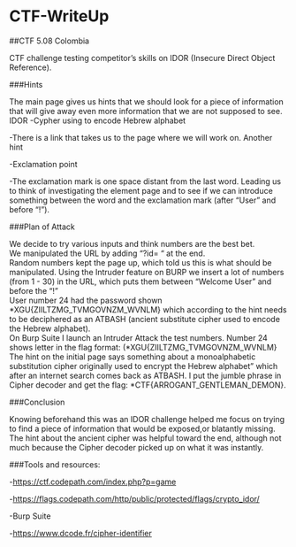 # CTF-WriteUp

##CTF  5.08 Colombia 

CTF challenge testing competitor’s skills on IDOR (Insecure Direct Object Reference). 

###Hints

The main page gives us hints that we should look for a piece of information that will give away even more information that we are not supposed to see. 
IDOR
-Cypher using to encode Hebrew alphabet

-There is a link that takes us to the page where we will work on. Another hint

-Exclamation point 

-The exclamation mark is one space distant from the last word. Leading us to think of investigating the element page and  to see if we can introduce something between the word and the exclamation mark (after “User” and before “!”).  

###Plan of Attack

We decide to try various inputs and think numbers are the best bet.                             
We manipulated the URL by adding “?id= “ at the end.                                                
Random numbers kept the page up, which told us this is what should be manipulated. 
Using the Intruder feature on BURP we insert  a lot of numbers (from 1 - 30) in the URL, which puts them between  “Welcome User” and before the “!”                                               
User number 24 had the  password shown *XGU{ZIILTZMG_TVMGOVNZM_WVNLM} which according to the hint needs to be deciphered as an ATBASH (ancient substitute cipher used to encode the Hebrew alphabet).                                                                      
On Burp Suite I launch an Intruder Attack the test numbers. Number 24 shows letter in the flag format: (*XGU{ZIILTZMG_TVMGOVNZM_WVNLM} 
The hint on the initial page says something about a monoalphabetic substitution cipher originally used to encrypt the Hebrew alphabet” which after an internet search comes back as ATBASH. I put the jumble phrase in Cipher decoder and get the flag: *CTF{ARROGANT_GENTLEMAN_DEMON}.          

###Conclusion

Knowing beforehand this was an IDOR challenge helped me focus on trying to find  a piece of information that would be exposed,or blatantly missing. The hint about the ancient cipher was helpful toward the end, although not much because the Cipher decoder picked up on what it was instantly. 

###Tools and resources: 

-https://ctf.codepath.com/index.php?p=game

-https://flags.codepath.com/http/public/protected/flags/crypto_idor/

-Burp Suite

-https://www.dcode.fr/cipher-identifier




